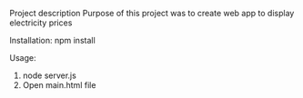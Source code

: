 Project description
Purpose of this project was to create web app to display electricity prices

Installation:
npm install

Usage:
1. node server.js
2. Open main.html file